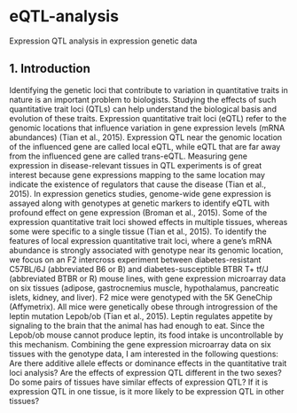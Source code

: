 # eQTL-analysis
Expression QTL analysis in expression genetic data


## 1. Introduction
Identifying the genetic loci that contribute to variation in quantitative traits in nature is an important problem to biologists. Studying the effects of such quantitative trait loci (QTLs) can help understand the biological basis and evolution of these traits. Expression quantitative trait loci (eQTL) refer to the genomic locations that influence variation in gene expression levels (mRNA abundances) (Tian et al., 2015). Expression QTL near the genomic location of the influenced gene are called local eQTL, while eQTL that are far away from the influenced gene are called trans-eQTL. Measuring gene expression in disease-relevant tissues in QTL experiments is of great interest because gene expressions mapping to the same location may indicate the existence of regulators that cause the disease (Tian et al., 2015). In expression genetics studies, genome-wide gene expression is assayed along with genotypes at genetic markers to identify eQTL with profound effect on gene expression (Broman et al., 2015). Some of the expression quantitative trait loci showed effects in multiple tissues, whereas some were specific to a single tissue (Tian et al., 2015). 
To identify the features of local expression quantitative trait loci, where a gene’s mRNA abundance is strongly associated with genotype near its genomic location, we focus on an F2 intercross experiment between diabetes-resistant C57BL/6J (abbreviated B6 or B) and diabetes-susceptible BTBR T+ tf/J (abbreviated BTBR or R) mouse lines, with gene expression microarray data on six tissues (adipose, gastrocnemius muscle, hypothalamus, pancreatic islets, kidney, and liver). F2 mice were genotyped with the 5K GeneChip (Affymetrix). All mice were genetically obese through introgression of the leptin mutation Lepob/ob (Tian et al., 2015). Leptin regulates appetite by signaling to the brain that the animal has had enough to eat. Since the Lepob/ob mouse cannot produce leptin, its food intake is uncontrollable by this mechanism. 
Combining the gene expression microarray data on six tissues with the genotype data, I am interested in the following questions: Are there additive allele effects or dominance effects in the quantitative trait loci analysis? Are the effects of expression QTL different in the two sexes? Do some pairs of tissues have similar effects of expression QTL? If it is expression QTL in one tissue, is it more likely to be expression QTL in other tissues?

